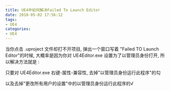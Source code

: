 ```yaml
---
title: UE4中如何解决Failed To Launch Editor
date: 2018-05-02 17:56:12
tags:
- UE4
categories:
- UE4
---
```




当你点击 .uproject 文件却打不开项目, 弹出一个窗口写着 "Failed TO Launch Editor"的时候,
大概率是因为你对 UE4Editor.exe 设置为了以管理员身份打开, 
所以解决方法就是 : 

只要对 UE4Editor.exe 右键-属性-兼容性, 去掉"以管理员身份运行此程序"的勾

以及去掉"更改所有用户的设置"中的以管理员身份运行此程序的√
